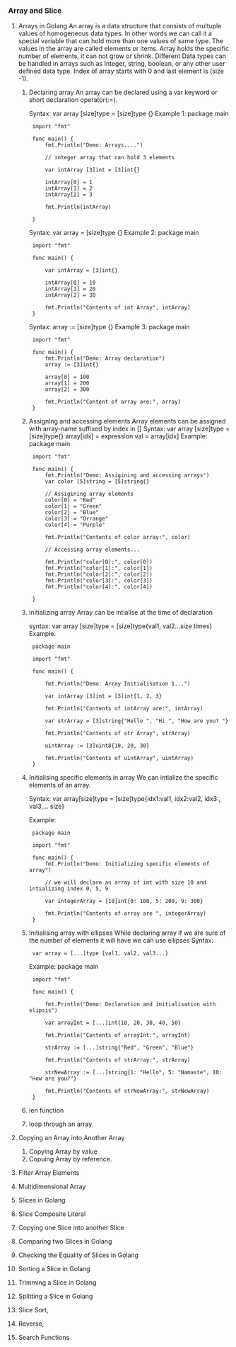 ### Array and Slice

1. Arrays in Golang
    An array is a data structure that consists of multuple values of homogeneous data types. In other words we can call it a special variable that can hold more than one values of same type. The values in the array are called elements or items. Array holds the specific number of elements, it can not grow or shrink. Different Data types can be handled in arrays such as Integer, string, boolean, or any other user defined data type. Index of array starts with 0 and last element is (size -1).  

    1. Declaring array
        An array can be declared using a var keyword or short declaration operator(:=).

        Syntax:
            var array [size]type = [size]type {}
        Example 1:
            package main

            import "fmt"

            func main() {
                fmt.Println("Demo: Arrays....")

                // integer array that can hold 3 elements

                var intArray [3]int = [3]int{}

                intArray[0] = 1
                intArray[1] = 2
                intArray[2] = 3

                fmt.Println(intArray)

            }
        Syntax: 
            var array = [size]type {}
        Example 2:
            package main

            import "fmt"

            func main() {

                var intArray = [3]int{}

                intArray[0] = 10
                intArray[1] = 20
                intArray[2] = 30

                fmt.Println("Contents of int Array", intArray)
            }
        Syntax:
            array := [size]type {}
        Example 3:
            package main

            import "fmt"

            func main() {
                fmt.Println("Demo: Array declaration")
                array := [3]int{}

                array[0] = 100
                array[1] = 200
                array[2] = 300

                fmt.Println("Content of array are:", array)
            }

    2. Assigning and accessing elements
        Array elements can be assigned with array-name suffixed by index in []
        Syntax:
            var array [size]type = [size]type{}
            array[idx] = expression
            val = array[idx]
        Example:
            package main

            import "fmt"

            func main() {
                fmt.Println("Demo: Assigining and accessing arrays")
                var color [5]string = [5]string{}

                // Assigining array elements
                color[0] = "Red"
                color[1] = "Green"
                color[2] = "Blue"
                color[3] = "Orrange"
                color[4] = "Purple"

                fmt.Println("Contents of color array:", color)

                // Accessing array elements...

                fmt.Println("color[0]:", color[0])
                fmt.Println("color[1]:", color[1])
                fmt.Println("color[2]:", color[2])
                fmt.Println("color[3]:", color[3])
                fmt.Println("color[4]:", color[4])

            }

    3. Initializing array
        Array can be intialise at the time of declaration

        syntax:
            var array [size]type = [size]type{val1, val2...size times}
        Example.

            package main

            import "fmt"

            func main() {

                fmt.Println("Demo: Array Initialisation 1...")

                var intArray [3]int = [3]int{1, 2, 3}

                fmt.Println("Contents of intArray are:", intArray)

                var strArray = [3]string{"Hello ", "Hi ", "How are you? "}

                fmt.Println("Contents of str Array", strArray)

                uintArray := [3]uint8{10, 20, 30}

                fmt.Println("Contents of uintArray", uintArray)
            }

    4. Initialising specific elements in array
    We can intialize the specific elements of an array.

        Syntax:
            var array[size]type = [size]type{idx1:val1, idx2:val2, idx3:, val3,... size}
        
        Example:

            package main

            import "fmt"

            func main() {
                fmt.Println("Demo: Initializing specific elements of array")

                // we will declare an array of int with size 10 and intializing index 0, 5, 9

                var integerArray = [10]int{0: 100, 5: 200, 9: 300}

                fmt.Println("Contents of array are ", integerArray)
            }
        
    5. Initialising array with ellipses
        While declaring array if we are sure of the number of elements it will have we can use ellipses
        Syntax:

            var array = [...]type {val1, val2, val3...}
        
        Example:
            package main

            import "fmt"

            func main() {

                fmt.Println("Demo: Declaration and initialisation with elipsis")

                var arrayInt = [...]int{10, 20, 30, 40, 50}

                fmt.Println("Contents of arrayInt:", arrayInt)

                strArray := [...]string{"Red", "Green", "Blue"}

                fmt.Println("Contents of strArray:", strArray)

                strNewArray := [...]string{1: "Hello", 5: "Namaste", 10: "How are you?"}

                fmt.Println("Contents of strNewArray:", strNewArray)
            }



    6. len function
    6. loop through an array
2. Copying an Array into Another Array
    1. Copying Array by value
    2. Copuing Array by reference.

3. Filter Array Elements
4. Multidimensional Array

5. Slices in Golang
6. Slice Composite Literal
7. Copying one Slice into another Slice
8. Comparing two Slices in Golang
9. Checking the Equality of Slices in Golang
10. Sorting a Slice in Golang
11. Trimming a Slice in Golang
12. Splitting a Slice in Golang
13. Slice Sort, 
14. Reverse, 
15. Search Functions